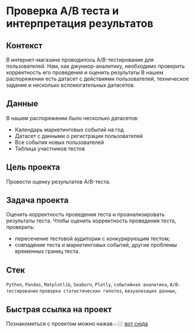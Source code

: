 # Проверка A/B теста и интерпретация результатов
## Контекст
В интернет-магазине проводилось A/B-тестирование для пользователей. Нам, как джуниор-аналитику, необходимо проверить корректность его проведения и оценить результаты
В нашем распоряжении есть датасет с действиями пользователей, техническое задание и несколько вспомогательных датасетов.
## Данные
В нашем распоряжении было несколько датасетов:
- Календарь маркетинговых событий на год
- Датасет с данными о регистрации пользователей
- Все события новых пользователей
- Таблица участников тестов
## Цель проекта
Провести оценку результатов A/B-теста. 
## Задача проекта
Оценить корректность проведения теста и проанализировать результаты теста.
Чтобы оценить корректность проведения теста, проверить:
- пересечение тестовой аудитории с конкурирующим тестом;
- совпадение теста и маркетинговых событий, другие проблемы временных границ теста.
## Стек
`Python`, `Pandas`, `Matplotlib`, `Seaborn`, `Plotly`, `событийная аналитика`, `A/B-тестирование` `проверка статистических гипотез`, `визуализация данных`,
## Быстрая ссылка на проект
Познакомиться с проектом можно нажав 👉🏼 [вот сюда](https://github.com/kovalev-vladimir-da/practicum_da/blob/main/interpretation_ab_test/interpretation_ab_test.ipynb)
